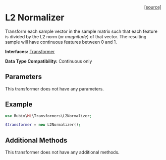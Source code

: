 <span style="float:right;"><a href="https://github.com/RubixML/RubixML/blob/master/src/Transformers/L2Normalizer.php">[source]</a></span>

# L2 Normalizer
Transform each sample vector in the sample matrix such that each feature is divided by the L2 norm (or *magnitude*) of that vector. The resulting sample will have continuous features between 0 and 1.

**Interfaces:** [Transformer](api.md#transformer)

**Data Type Compatibility:** Continuous only

## Parameters
This transformer does not have any parameters.

## Example
```php
use Rubix\ML\Transformers\L2Normalizer;

$transformer = new L2Normalizer();
```

## Additional Methods
This transformer does not have any additional methods.
